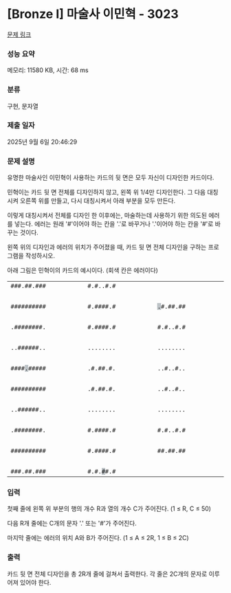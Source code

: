 # [Bronze I] 마술사 이민혁 - 3023 

[문제 링크](https://www.acmicpc.net/problem/3023) 

### 성능 요약

메모리: 11580 KB, 시간: 68 ms

### 분류

구현, 문자열

### 제출 일자

2025년 9월 6일 20:46:29

### 문제 설명

<p>유명한 마술사인 이민혁이 사용하는 카드의 뒷 면은 모두 자신이 디자인한 카드이다.</p>

<p>민혁이는 카드 뒷 면 전체를 디자인하지 않고, 왼쪽 위 1/4만 디자인한다. 그 다음 대칭시켜 오른쪽 위를 만들고, 다시 대칭시켜서 아래 부분을 모두 만든다.</p>

<p>이렇게 대칭시켜서 전체를 디자인 한 이후에는, 마술하는데 사용하기 위한 의도된 에러를 넣는다. 에러는 원래 '#'이어야 하는 칸을 '.'로 바꾸거나 '.'이어야 하는 칸을 '#'로 바꾸는 것이다.</p>

<p>왼쪽 위의 디자인과 에러의 위치가 주어졌을 때, 카드 뒷 면 전체 디자인을 구하는 프로그램을 작성하시오.</p>

<p>아래 그림은 민혁이의 카드의 예시이다. (회색 칸은 에러이다)</p>

<table class="table table-bordered td-center">
	<tbody>
		<tr>
			<td><code>###.##.###<br>
			##########<br>
			.########.<br>
			..######..<br>
			####<span style="background-color:#bdc3c7;">.</span>#####<br>
			##########<br>
			..######..<br>
			.########.<br>
			##########<br>
			###.##.###</code></td>
			<td><code>#.#..#.#<br>
			#.####.#<br>
			#.####.#<br>
			........<br>
			.#.##.#.<br>
			.#.##.#.<br>
			........<br>
			#.####.#<br>
			#.####.#<br>
			#.#.<span style="background-color:#bdc3c7;">#</span>#.#</code></td>
			<td><code><span style="background-color:#bdc3c7;">.</span>#.##.##<br>
			#.#..#.#<br>
			........<br>
			..#..#..<br>
			..#..#..<br>
			........<br>
			#.#..#.#<br>
			##.##.##</code></td>
		</tr>
	</tbody>
</table>

### 입력 

 <p>첫째 줄에 왼쪽 위 부분의 행의 개수 R과 열의 개수 C가 주어진다. (1 ≤ R, C ≤ 50)</p>

<p>다음 R개 줄에는 C개의 문자 '.' 또는 '#'가 주어진다.</p>

<p>마지막 줄에는 에러의 위치 A와 B가 주어진다. (1 ≤ A ≤ 2R, 1 ≤ B ≤ 2C)</p>

### 출력 

 <p>카드 뒷 면 전체 디자인을 총 2R개 줄에 걸쳐서 출력한다. 각 줄은 2C개의 문자로 이루어져 있어야 한다.</p>

